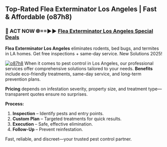 ## Top-Rated Flea Exterminator Los Angeles | Fast & Affordable (o87h8)

<h3>🐜 ACT NOW 🌐==►► <a href="https://tinyurl.com/yc7vsfwc" rel="nofollow">Flea Exterminator Los Angeles Special Deals</a></h3>

**Flea Exterminator Los Angeles** eliminates rodents, bed bugs, and termites in LA homes. Get free inspections + same-day service. New Solutions 2025!

[![o87h8](https://i.imgur.com/1VzRXn8.jpeg)](https://tinyurl.com/yc7vsfwc)
When it comes to pest control in Los Angeles, our professional services offer comprehensive solutions tailored to your needs. **Benefits** include eco-friendly treatments, same-day service, and long-term prevention plans.  

**Pricing** depends on infestation severity, property size, and treatment type—transparent quotes ensure no surprises.  

**Process:**  
1. **Inspection** – Identify pests and entry points.  
2. **Custom Plan** – Targeted treatments for quick results.  
3. **Execution** – Safe, effective elimination.  
4. **Follow-Up** – Prevent reinfestation.  

Fast, reliable, and discreet—your trusted pest control partner.